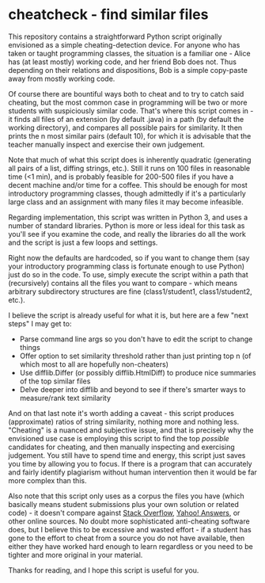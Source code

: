 cheatcheck - find similar files
=======

This repository contains a straightforward Python script originally envisioned as a simple cheating-detection device. For anyone who has taken or taught programming classes, the situation is a familiar one - Alice has (at least mostly) working code, and her friend Bob does not. Thus depending on their relations and dispositions, Bob is a simple copy-paste away from mostly working code.

Of course there are bountiful ways both to cheat and to try to catch said cheating, but the most common case in programming will be two or more students with suspiciously similar code. That's where this script comes in - it finds all files of an extension (by default .java) in a path (by default the working directory), and compares all possible pairs for similarity. It then prints the n most similar pairs (default 10), for which it is advisable that the teacher manually inspect and exercise their own judgement.

Note that much of what this script does is inherently quadratic (generating all pairs of a list, diffing strings, etc.). Still it runs on 100 files in reasonable time (<1 min), and is probably feasible for 200-500 files if you have a decent machine and/or time for a coffee. This should be enough for most introductory programming classes, though admittedly if it's a particularly large class and an assignment with many files it may become infeasible.

Regarding implementation, this script was written in Python 3, and uses a number of standard libraries. Python is more or less ideal for this task as you'll see if you examine the code, and really the libraries do all the work and the script is just a few loops and settings.

Right now the defaults are hardcoded, so if you want to change them (say your introductory programming class is fortunate enough to use Python) just do so in the code. To use, simply execute the script within a path that (recursively) contains all the files you want to compare - which means arbitrary subdirectory structures are fine (class1/student1, class1/student2, etc.).

I believe the script is already useful for what it is, but here are a few "next steps" I may get to:
- Parse command line args so you don't have to edit the script to change things
- Offer option to set similarity threshold rather than just printing top n (of which most to all are hopefully non-cheaters)
- Use difflib.Differ (or possibly difflib.HtmlDiff) to produce nice summaries of the top similar files
- Delve deeper into difflib and beyond to see if there's smarter ways to measure/rank text similarity

And on that last note it's worth adding a caveat - this script produces (approximate) ratios of string similarity, nothing more and nothing less. "Cheating" is a nuanced and subjective issue, and that is precisely why the envisioned use case is employing this script to find the top *possible* candidates for cheating, and then manually inspecting and exercising judgement. You still have to spend time and energy, this script just saves you time by allowing you to focus. If there is a program that can accurately and fairly identify plagiarism without human intervention then it would be far more complex than this.

Also note that this script only uses as a corpus the files you have (which basically means student submissions plus your own solution or related code) - it doesn't compare against [Stack Overflow](http://stackoverflow.com/), [Yahoo! Answers](https://answers.yahoo.com/), or other online sources. No doubt more sophisticated anti-cheating software does, but I believe this to be excessive and wasted effort - if a student has gone to the effort to cheat from a source you do not have available, then either they have worked hard enough to learn regardless or you need to be tighter and more original in your material.

Thanks for reading, and I hope this script is useful for you.
